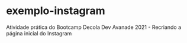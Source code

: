 # exemplo-instagram
Atividade prática do Bootcamp Decola Dev Avanade 2021 - Recriando a página inicial do Instagram 
